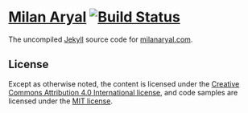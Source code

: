 # [Milan Aryal](https://milanaryal.com) [![Build Status](https://travis-ci.org/MilanAryal/milanaryal.github.io.svg?branch=master)](https://travis-ci.org/MilanAryal/milanaryal.github.io)

The uncompiled [Jekyll](https://jekyllrb.com/) source code for [milanaryal.com](https://milanaryal.com).

## License


Except as otherwise noted, the content is licensed under the [Creative Commons Attribution 4.0 International license](https://creativecommons.org/licenses/by/4.0/), and code samples are licensed under the [MIT license](https://github.com/MilanAryal/milanaryal.github.io/blob/master/LICENSE).
